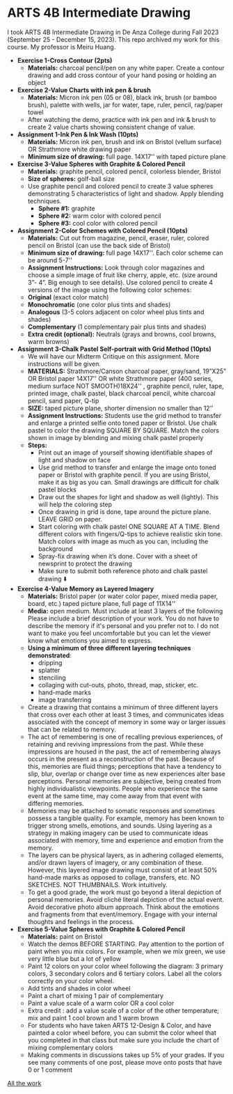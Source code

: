 # ARTS 4B Intermediate Drawing

I took ARTS 4B Intermediate Drawing in De Anza College during Fall 2023 (September 25 - December 15, 2023). This repo archived my work for this course. My professor is Meiru Huang.
* **Exercise 1-Cross Contour (2pts)**
  * **Materials:** charcoal pencil/pen on any white paper. Create a contour drawing and add cross contour of your hand posing or holding an object
* **Exercise 2-Value Charts with ink pen & brush**
  * **Materials:** Micron ink pen (05 or 08), black ink, brush (or bamboo brush), palette with wells, jar for water, tape, ruler, pencil, rag/paper towel
  * After watching the demo, practice with ink pen and ink & brush to create 2 value charts showing consistent change of value.
* **Assignment 1-Ink Pen & Ink Wash (10pts)**
  * **Materials:** Micron ink pen, brush and ink on Bristol (vellum surface) OR Strathmore white drawing paper
  * **Minimum size of drawing:** full page. 14X17'' with taped picture plane
* **Exercise 3-Value Spheres with Graphite & Colored Pencil**
  * **Materials:** graphite pencil, colored pencil, colorless blender, Bristol
  * **Size of spheres:** golf-ball size
  * Use graphite pencil and colored pencil to create 3 value spheres demonstrating 5 characteristics of light and shadow. Apply blending techniques.
    * **Sphere #1:** graphite
    * **Sphere #2:** warm color with colored pencil
    * **Sphere #3:** cool color with colored pencil
* **Assignment 2-Color Schemes with Colored Pencil (10pts)**
  * **Materials:** Cut out from magazine, pencil, eraser, ruler, colored pencil on Bristol (can use the back side of Bristol)
  * **Minimum size of drawing:** full page 14X17''. Each color scheme can be around 5-7''
  * **Assignment Instructions:** Look through color magazines and choose a simple image of fruit like cherry, apple, etc. (size around 3”- 4”. Big enough to see details). Use colored pencil to create 4 versions of the image using the following color schemes:
  * **Original** (exact color match)
  * **Monochromatic** (one color plus tints and shades)
  * **Analogous** (3-5 colors adjacent on color wheel plus tints and shades)
  * **Complementary** (1 complementary pair plus tints and shades)
  * **Extra credit (optional):** Neutrals (grays and browns, cool browns, warm browns)
* **Assignment 3-Chalk Pastel Self-portrait with Grid Method (10pts)**
  * We will have our Midterm Critique on this assignment. More instructions will be given.
  * **MATERIALS:** Strathmore/Canson charcoal paper, gray/sand, 19”X25” OR Bristol paper 14X17'' OR white Strathmore paper (400 series, medium surface NOT SMOOTH)18X24'' , graphite pencil, ruler, tape, printed image, chalk pastel, black charcoal pencil, white charcoal pencil, sand paper, Q-tip
  * **SIZE:** taped picture plane, shorter dimension no smaller than 12’’
  * **Assignment Instructions:** Students use the grid method to transfer and enlarge a printed selfie onto toned paper or Bristol. Use chalk pastel to color the drawing SQUARE BY SQUARE. Match the colors shown in image by blending and mixing chalk pastel properly
  * **Steps:**
    * Print out an image of yourself showing identifiable shapes of light and shadow on face
    * Use grid method to transfer and enlarge the image onto toned paper or Bristol with graphite pencil. If you are using Bristol, make it as big as you can. Small drawings are difficult for chalk pastel blocks
    * Draw out the shapes for light and shadow as well (lightly). This will help the coloring step
    * Once drawing in grid is done, tape around the picture plane. LEAVE GRID on paper.
    * Start coloring with chalk pastel ONE SQUARE AT A TIME. Blend different colors with fingers/Q-tips to achieve realistic skin tone. Match colors with image as much as you can, including the background
    * Spray-fix drawing when it’s done. Cover with a sheet of newsprint to protect the drawing
    * Make sure to submit both reference photo and chalk pastel drawing ⬇️
* **Exercise 4-Value Memory as Layered Imagery**
  * **Materials:** Bristol paper (or water color paper, mixed media paper, board, etc.) taped picture plane, full page of 11X14''
  * **Media:** open medium. Must include at least 3 layers of the following Please include a brief description of your work. You do not have to describe the memory if it's personal and you prefer not to. I do not want to make you feel uncomfortable but you can let the viewer know what emotions you aimed to express.
  * **Using a minimum of three different layering techniques demonstrated**:
    * dripping
    * splatter
    * stenciling
    * collaging with cut-outs, photo, thread, map, sticker, etc. 
    * hand-made marks
    * image transferring
  * Create a drawing that contains a minimum of three different layers that cross over each other at least 3 times, and communicates ideas associated with the concept of memory in some way or larger issues that can be related to memory. 
  * The act of remembering is one of recalling previous experiences, of retaining and reviving impressions from the past. While these impressions are housed in the past, the act of remembering always occurs in the present as a reconstruction of the past. Because of this, memories are fluid things; perceptions that have a tendency to slip, blur, overlap or change over time as new experiences alter base perceptions. Personal memories are subjective, being created from highly individualistic viewpoints. People who experience the same event at the same time, may come away from that event with differing memories.
  * Memories may be attached to somatic responses and sometimes possess a tangible quality. For example, memory has been known to trigger strong smells, emotions, and sounds. Using layering as a strategy in making imagery can be used to communicate ideas associated with memory, time and experience and emotion from the memory.
  * The layers can be physical layers, as in adhering collaged elements, and/or drawn layers of imagery, or any combination of these. However, this layered image drawing must consist of at least 50% hand-made marks as opposed to collage, transfers, etc. NO SKETCHES. NOT THUMBNAILS. Work intuitively.
  * To get a good grade, the work must go beyond a literal depiction of personal memories. Avoid cliché literal depiction of the actual event. Avoid decorative photo album approach. Think about the emotions and fragments from that event/memory. Engage with your internal thoughts and feelings in the process.
* **Exercise 5-Value Spheres with Graphite & Colored Pencil**
  * **Materials:** paint on Bristol
  * Watch the demos BEFORE STARTING. Pay attention to the portion of paint when you mix colors. For example, when we mix green, we use very little blue but a lot of yellow
  * Paint 12 colors on your color wheel following the diagram: 3 primary colors, 3 secondary colors and 6 tertiary colors. Label all the colors correctly on your color wheel.
  * Add tints and shades in color wheel
  * Paint a chart of mixing 1 pair of complementary 
  * Paint a value scale of a warm color OR a cool color
  * Extra credit : add a value scale of a color of the other temperature; mix and paint 1 cool brown and 1 warm brown
  * For students who have taken ARTS 12-Design & Color, and have painted a color wheel before, you can submit the color wheel that you completed in that class but make sure you include the chart of mixing complementary colors
  * Making comments in discussions takes up 5% of your grades. If you see many comments of one post, please move onto posts that have 0 or 1 comment

[All the work](https://photos.app.goo.gl/VBVMUnEA2ZHA6MU49)
